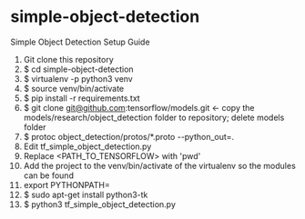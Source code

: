 # simple-object-detection

Simple Object Detection Setup Guide

1. Git clone this repository 
2. $ cd simple-object-detection 
3. $ virtualenv -p python3 venv 
4. $ source venv/bin/activate 
5. $ pip install -r requirements.txt 
6. $ git clone git@github.com:tensorflow/models.git <- copy the models/research/object_detection folder to repository; 
delete models folder
7. $ protoc object_detection/protos/*.proto --python_out=. 
8. Edit tf_simple_object_detection.py
9. Replace <PATH_TO_TENSORFLOW> with 'pwd'
10. Add the project to the venv/bin/activate of the virtualenv so the modules can be found
11. export PYTHONPATH=<path to the simple-object-detection folder>
12. $ sudo apt-get install python3-tk 
13. $ python3 tf_simple_object_detection.py 

